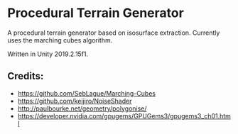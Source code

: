 # Procedural Terrain Generator
A procedural terrain generator based on isosurface extraction. Currently uses the marching cubes algorithm.

Written in Unity 2019.2.15f1.

## Credits:
* https://github.com/SebLague/Marching-Cubes
* https://github.com/keijiro/NoiseShader
* http://paulbourke.net/geometry/polygonise/
* https://developer.nvidia.com/gpugems/GPUGems3/gpugems3_ch01.html